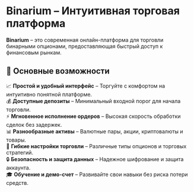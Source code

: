 # Binarium – Интуитивная торговая платформа
<b>Binarium</b> – это современная онлайн-платформа для торговли бинарными опционами, предоставляющая быстрый доступ к финансовым рынкам.

## 🔹 Основные возможности
📈 <b>Простой и удобный интерфейс</b> – Торгуйте с комфортом на интуитивно понятной платформе.<br>
💰 <b>Доступные депозиты</b> – Минимальный входной порог для начала торговли.<br>
⚡ <b>Мгновенное исполнение ордеров</b> – Высокая скорость обработки сделок без задержек.<br>
📊 <b>Разнообразные активы</b> – Валютные пары, акции, криптовалюты и товары.<br>
🔧 <b>Гибкие настройки торговли</b> – Различные типы опционов и торговых стратегий.<br>
🔒 <b>Безопасность и защита данных</b> – Надежное шифрование и защита аккаунта.<br>
🎓 <b>Обучение и демо-счет</b> – Развивайте свои навыки без риска потери средств.<br>
